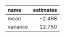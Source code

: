 | name     |   estimates |
|:---------|------------:|
| mean     |      -2.498 |
| variance |      12.750 |